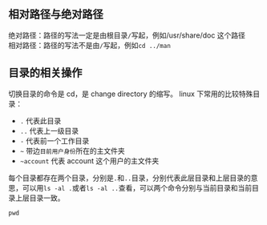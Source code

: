 ## 相对路径与绝对路径

绝对路径：路径的写法一定是由根目录`/`写起，例如/usr/share/doc 这个路径  
相对路径：路径的写法不是由`/`写起，例如`cd ../man`

## 目录的相关操作

切换目录的命令是 cd，是 change directory 的缩写。
linux 下常用的比较特殊目录：

- `.` 代表此目录
- `..` 代表上一级目录
- `-` 代表前一个工作目录
- `~` 带边`目前用户身份`所在的主文件夹
- `~account` 代表 account 这个用户的主文件夹

每个目录都存在两个目录，分别是`.`和`..`目录，分别代表此层目录和上层目录的意思，可以用`ls -al .`或者`ls -al ..`查看，可以两个命令分别与当前目录和当前目录上层目录一致。

```
pwd
```
